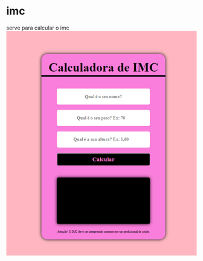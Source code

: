 # imc
serve para calcular o imc<br>
<a href="https://aledabreu.github.io/imc/index.html"><img src="imc.png"/></a>
